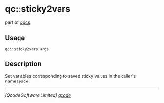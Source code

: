 qc::sticky2vars
===============

part of [Docs](../index.md)

Usage
-----
`qc::sticky2vars args`

Description
-----------
Set variables corresponding to saved sticky values in the caller's namespace.

----------------------------------
*[Qcode Software Limited] [qcode]*

[qcode]: http://www.qcode.co.uk "Qcode Software"